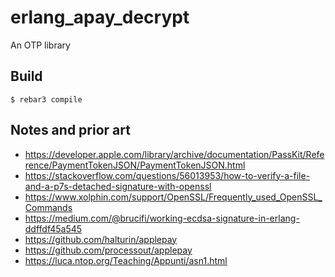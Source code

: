 erlang_apay_decrypt
=====

An OTP library

Build
-----

    $ rebar3 compile


Notes and prior art
-------------------

* https://developer.apple.com/library/archive/documentation/PassKit/Reference/PaymentTokenJSON/PaymentTokenJSON.html
* https://stackoverflow.com/questions/56013953/how-to-verify-a-file-and-a-p7s-detached-signature-with-openssl
* https://www.xolphin.com/support/OpenSSL/Frequently_used_OpenSSL_Commands
* https://medium.com/@brucifi/working-ecdsa-signature-in-erlang-ddffdf45a545
* https://github.com/halturin/applepay
* https://github.com/processout/applepay
* https://luca.ntop.org/Teaching/Appunti/asn1.html

